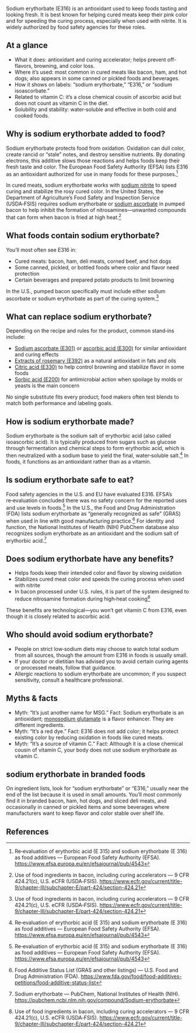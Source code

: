 Sodium erythorbate (E316) is an antioxidant used to keep foods tasting and looking fresh. It is best known for helping cured meats keep their pink color and for speeding the curing process, especially when used with nitrite. It is widely authorized by food safety agencies for these roles.

<!--more-->

## At a glance

- What it does: antioxidant and curing accelerator; helps prevent off-flavors, browning, and color loss.
- Where it’s used: most common in cured meats like bacon, ham, and hot dogs; also appears in some canned or pickled foods and beverages.
- How it shows on labels: “sodium erythorbate,” “E316,” or “sodium isoascorbate.”
- Related to vitamin C: it’s a close chemical cousin of ascorbic acid but does not count as vitamin C in the diet.
- Solubility and stability: water‑soluble and effective in both cold and cooked foods.

## Why is sodium erythorbate added to food?

Sodium erythorbate protects food from oxidation. Oxidation can dull color, create rancid or “stale” notes, and destroy sensitive nutrients. By donating electrons, this additive slows those reactions and helps foods keep their fresh taste and color. The European Food Safety Authority (EFSA) lists E316 as an antioxidant authorized for use in many foods for these purposes.[^1]

In cured meats, sodium erythorbate works with [sodium nitrite](/e250-sodium-nitrite) to speed curing and stabilize the rosy cured color. In the United States, the Department of Agriculture’s Food Safety and Inspection Service (USDA‑FSIS) requires sodium erythorbate or [sodium ascorbate](/e301-sodium-ascorbate) in pumped bacon to help inhibit the formation of nitrosamines—unwanted compounds that can form when bacon is fried at high heat.[^2]

## What foods contain sodium erythorbate?

You’ll most often see E316 in:
- Cured meats: bacon, ham, deli meats, corned beef, and hot dogs
- Some canned, pickled, or bottled foods where color and flavor need protection
- Certain beverages and prepared potato products to limit browning

In the U.S., pumped bacon specifically must include either sodium ascorbate or sodium erythorbate as part of the curing system.[^2]

## What can replace sodium erythorbate?

Depending on the recipe and rules for the product, common stand‑ins include:
- [Sodium ascorbate (E301)](/e301-sodium-ascorbate) or [ascorbic acid (E300)](/e300-ascorbic-acid) for similar antioxidant and curing effects
- [Extracts of rosemary (E392)](/e392-extracts-of-rosemary) as a natural antioxidant in fats and oils
- [Citric acid (E330)](/e330-citric-acid) to help control browning and stabilize flavor in some foods
- [Sorbic acid (E200)](/e200-sorbic-acid) for antimicrobial action when spoilage by molds or yeasts is the main concern

No single substitute fits every product; food makers often test blends to match both performance and labeling goals.

## How is sodium erythorbate made?

Sodium erythorbate is the sodium salt of erythorbic acid (also called isoascorbic acid). It is typically produced from sugars such as glucose through fermentation and chemical steps to form erythorbic acid, which is then neutralized with a sodium base to yield the final, water‑soluble salt.[^1] In foods, it functions as an antioxidant rather than as a vitamin.

## Is sodium erythorbate safe to eat?

Food safety agencies in the U.S. and EU have evaluated E316. EFSA’s re‑evaluation concluded there was no safety concern for the reported uses and use levels in foods.[^1] In the U.S., the Food and Drug Administration (FDA) lists sodium erythorbate as “generally recognized as safe” (GRAS) when used in line with good manufacturing practice.[^3] For identity and function, the National Institutes of Health (NIH) PubChem database also recognizes sodium erythorbate as an antioxidant and the sodium salt of erythorbic acid.[^4]

## Does sodium erythorbate have any benefits?

- Helps foods keep their intended color and flavor by slowing oxidation
- Stabilizes cured meat color and speeds the curing process when used with nitrite
- In bacon processed under U.S. rules, it is part of the system designed to reduce nitrosamine formation during high‑heat cooking[^2]

These benefits are technological—you won’t get vitamin C from E316, even though it is closely related to ascorbic acid.

## Who should avoid sodium erythorbate?

- People on strict low‑sodium diets may choose to watch total sodium from all sources, though the amount from E316 in foods is usually small.
- If your doctor or dietitian has advised you to avoid certain curing agents or processed meats, follow that guidance.
- Allergic reactions to sodium erythorbate are uncommon; if you suspect sensitivity, consult a healthcare professional.

## Myths & facts

- Myth: “It’s just another name for MSG.” Fact: Sodium erythorbate is an antioxidant; [monosodium glutamate](/e621-monosodium-glutamate) is a flavor enhancer. They are different ingredients.
- Myth: “It’s a red dye.” Fact: E316 does not add color; it helps protect existing color by reducing oxidation in foods like cured meats.
- Myth: “It’s a source of vitamin C.” Fact: Although it is a close chemical cousin of vitamin C, your body does not use sodium erythorbate as vitamin C.

## sodium erythorbate in branded foods

On ingredient lists, look for “sodium erythorbate” or “E316,” usually near the end of the list because it is used in small amounts. You’ll most commonly find it in branded bacon, ham, hot dogs, and sliced deli meats, and occasionally in canned or pickled items and some beverages where manufacturers want to keep flavor and color stable over shelf life.

## References

[^1]: Re‑evaluation of erythorbic acid (E 315) and sodium erythorbate (E 316) as food additives — European Food Safety Authority (EFSA). https://www.efsa.europa.eu/en/efsajournal/pub/4543
[^2]: Use of food ingredients in bacon, including curing accelerators — 9 CFR 424.21(c), U.S. eCFR (USDA‑FSIS). https://www.ecfr.gov/current/title-9/chapter-III/subchapter-E/part-424/section-424.21
[^3]: Food Additive Status List (GRAS and other listings) — U.S. Food and Drug Administration (FDA). https://www.fda.gov/food/food-additives-petitions/food-additive-status-list
[^4]: Sodium erythorbate — PubChem, National Institutes of Health (NIH). https://pubchem.ncbi.nlm.nih.gov/compound/Sodium-erythorbate
